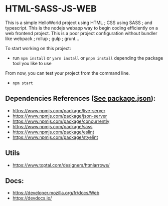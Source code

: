# HTML-SASS-JS-WEB
This is a simple HelloWorld project using HTML ; CSS using SASS ; and typescript. This is the nodejs webapp way to begin coding efficiently on a web frontend project. This is a poor project configuration without bundler like webpack ; rollup ; gulp ; grunt...

To start working on this project:
- run `npm install` or `yarn install` or `pnpm install` depending the package tool you like to use

From now, you can test your project from the command line.
- `npm start`

## Dependencies References ([See package.json](./package.json)):
- https://www.npmjs.com/package/live-server
- https://www.npmjs.com/package/json-server
- https://www.npmjs.com/package/concurrently
- https://www.npmjs.com/package/sass
- https://www.npmjs.com/package/eslint
- https://www.npmjs.com/package/styelint

## Utils
- https://www.toptal.com/designers/htmlarrows/

## Docs:
- https://developer.mozilla.org/fr/docs/Web
- https://devdocs.io/ 